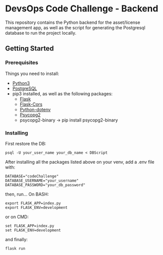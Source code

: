 # DevsOps Code Challenge - Backend

This repository contains the Python backend for the asset/license management app, as well as the script for generating the Postgresql database to run the project locally.

## Getting Started

### Prerequisites

Things you need to install:

- [Python3](https://www.python.org/downloads/)
- [PostgreSQL](https://www.postgresql.org/download/)
- pip3 installed, as well as the following packages:
  - [Flask](https://pypi.org/project/Flask/)
  - [Flask-Cors](https://pypi.org/project/Flask-Cors/)
  - [Python-dotenv](https://pypi.org/project/python-dotenv/)
  - [Psycopg2](https://pypi.org/project/psycopg2/)
  - psycopg2-binary -> pip install psycopg2-binary

### Installing

First restore the DB:

```
psql -U your_user_name your_db_name < DBScript
```

After installing all the packages listed above on your venv, add a .env file with:

```
DATABASE="codeChallenge"
DATABASE_USERNAME="your_username"
DATABASE_PASSWORD="your_db_password"
```

then, run...
On BASH:

```
export FLASK_APP=index.py
export FLASK_ENV=development
```

or on CMD:

```
set FLASK_APP=index.py
set FLASK_ENV=development
```

and finally:

```
flask run
```
